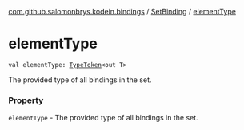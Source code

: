 [com.github.salomonbrys.kodein.bindings](../index.md) / [SetBinding](index.md) / [elementType](.)

# elementType

`val elementType: `[`TypeToken`](../../com.github.salomonbrys.kodein/-type-token/index.md)`<out T>`

The provided type of all bindings in the set.

### Property

`elementType` - The provided type of all bindings in the set.